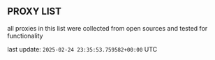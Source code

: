 ## PROXY LIST

all proxies in this list were collected from open sources and tested for functionality

last update: `2025-02-24 23:35:53.759582+00:00` UTC